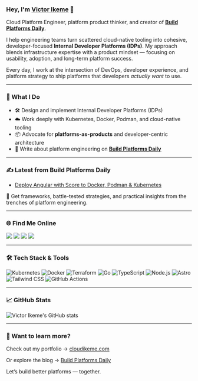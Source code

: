 <!-- Victor Ikeme | Cloud Platform Engineer -->

### Hey, I'm [Victor Ikeme](https://cloudikeme.com) 👋

Cloud Platform Engineer, platform product thinker, and creator of [**Build Platforms Daily**](https://blog.cloudikeme.com).

I help engineering teams turn scattered cloud-native tooling into cohesive, developer-focused **Internal Developer Platforms (IDPs)**. My approach blends infrastructure expertise with a product mindset — focusing on usability, adoption, and long-term platform success.

Every day, I work at the intersection of DevOps, developer experience, and platform strategy to ship platforms that developers *actually want* to use.

---

### 🚀 What I Do

- 🛠️ Design and implement Internal Developer Platforms (IDPs)
- ☁️ Work deeply with Kubernetes, Docker, Podman, and cloud-native tooling
- 📦 Advocate for **platforms-as-products** and developer-centric architecture
- 📘 Write about platform engineering on [**Build Platforms Daily**](https://cloudikeme.com)

---

### ✍️ Latest from Build Platforms Daily

<!-- BLOG-POST-LIST:START -->
- [Deploy Angular with Score to Docker, Podman & Kubernetes](https://cloudikeme.com/posts/angular-deploy-with-score)
<!-- BLOG-POST-LIST:END -->

📰 Get frameworks, battle-tested strategies, and practical insights from the trenches of platform engineering.

---

### 🌐 Find Me Online

<div align="left">
  <a href="https://www.linkedin.com/in/victor-ikeme" target="_blank"><img src="https://img.shields.io/badge/-LinkedIn-%230077B5?style=for-the-badge&logo=linkedin&logoColor=white" /></a>
  <a href="https://github.com/victor-ikeme" target="_blank"><img src="https://img.shields.io/badge/-GitHub-%23121011?style=for-the-badge&logo=github&logoColor=white" /></a>
  <a href="https://bsky.app/profile/cloudikeme.bsky.social" target="_blank"><img src="https://img.shields.io/badge/-Bluesky-%230077B5?style=for-the-badge&logo=bluesky&logoColor=white" /></a>
  <a href="https://www.youtube.com/@victor-ikeme" target="_blank"><img src="https://img.shields.io/badge/-YouTube-%23FF0000?style=for-the-badge&logo=youtube&logoColor=white" /></a>
</div>

---

### 🛠️ Tech Stack & Tools

![Kubernetes](https://img.shields.io/badge/Kubernetes-326CE5?style=flat&logo=kubernetes&logoColor=white)
![Docker](https://img.shields.io/badge/Docker-2496ED?style=flat&logo=docker&logoColor=white)
![Terraform](https://img.shields.io/badge/Terraform-7B42BC?style=flat&logo=terraform&logoColor=white)
![Go](https://img.shields.io/badge/Go-00ADD8?style=flat&logo=go&logoColor=white)
![TypeScript](https://img.shields.io/badge/TypeScript-3178C6?style=flat&logo=typescript&logoColor=white)
![Node.js](https://img.shields.io/badge/Node.js-339933?style=flat&logo=node.js&logoColor=white)
![Astro](https://img.shields.io/badge/Astro-000000?style=flat&logo=astro&logoColor=white)
![Tailwind CSS](https://img.shields.io/badge/Tailwind-38B2AC?style=flat&logo=tailwind-css&logoColor=white)
![GitHub Actions](https://img.shields.io/badge/GitHub_Actions-2088FF?style=flat&logo=github-actions&logoColor=white)

---

### 📈 GitHub Stats

![Victor Ikeme's GitHub stats](https://github-readme-stats.vercel.app/api?username=victor-ikeme&show_icons=true&theme=radical)

---

### 🧭 Want to learn more?

Check out my portfolio → [cloudikeme.com](https://cloudikeme.com)

Or explore the blog → [Build Platforms Daily](https://cloudikeme.com/posts)

Let’s build better platforms — together.
